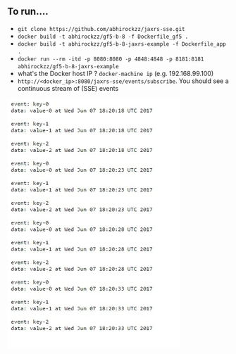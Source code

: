 ## To run....

- `git clone https://github.com/abhirockzz/jaxrs-sse.git` 
- `docker build -t abhirockzz/gf5-b-8 -f Dockerfile_gf5 .`
- `docker build -t abhirockzz/gf5-b-8-jaxrs-example -f Dockerfile_app .`
- `docker run --rm -itd -p 8080:8080 -p 4848:4848 -p 8181:8181 abhirockzz/gf5-b-8-jaxrs-example`
- what's the Docker host IP ? `docker-machine ip` (e.g. 192.168.99.100)
- `http://<docker_ip>:8080/jaxrs-sse/events/subscribe`. You should see a continuous stream of (SSE) events

![](jaxrs-sse.jpg)

